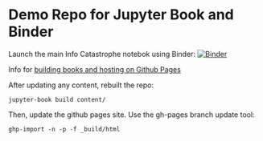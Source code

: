 # Demo Repo for Jupyter Book and Binder

Launch the main Info Catastrophe notebok using Binder:
[![Binder](https://mybinder.org/badge_logo.svg)](https://mybinder.org/v2/gh/dankovacek/info_catastrophe/info_catastrophe_presentation/info_catastrophe_nb.ipynb)


Info for [building books and hosting on Github Pages](https://jupyterbook.org/publish/gh-pages.html)

After updating any content, rebuilt the repo:

`jupyter-book build content/`

Then, update the github pages site. Use the gh-pages branch update tool:

`ghp-import -n -p -f _build/html`



